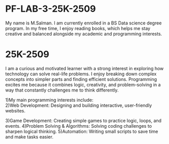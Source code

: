 
# PF-LAB-3-25K-2509
 My name is M.Salman. I am currently enrolled in a BS Data science degree program. In my free time, I enjoy reading books, which helps me stay creative and balanced alongside my academic and programming interests.

# 25K-2509
I am a curious and motivated learner with a strong interest in exploring how technology can solve real-life problems. I enjoy breaking down complex concepts into simpler parts and finding efficient solutions. Programming excites me because it combines logic, creativity, and problem-solving in a way that constantly challenges me to think differently.

1)My main programming interests include:
<br>
2)Web Development: Designing and building interactive, user-friendly websites.

3)Game Development: Creating simple games to practice logic, loops, and events.
4)Problem Solving & Algorithms: Solving coding challenges to sharpen logical thinking.
5)Automation: Writing small scripts to save time and make tasks easier.

